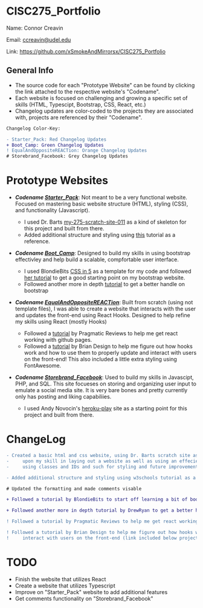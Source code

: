 # CISC275_Portfolio

Name: Connor Creavin

Email: ccreavin@udel.edu

Link: https://github.com/xSmokeAndMirrorsx/CISC275_Portfolio 

## General Info

* The source code for each "Prototype Website" can be found by clicking the link attached to the respective website's "Codename". 
* Each website is focused on challenging and growing a specific set of skills (HTML, Typescipt, Bootstrap, CSS, React, etc.)
* Changelog updates are color-coded to the projects they are associated with, projects are referenced by their "Codename".

```diff
Changelog Color-Key:

- Starter_Pack: Red Changelog Updates
+ Boot_Camp: Green Changelog Updates
! EqualAndOppositeREACTion: Orange Changelog Updates
# Storebrand_Facebook: Grey Changelog Updates
```

# Prototype Websites

* ***Codename [Starter_Pack](https://github.com/xSmokeAndMirrorsx/WebDevStarterPack)***: Not meant to be a very functional website. Focused on mastering basic website structure (HTML), styling (CSS), and functionality (Javascript).
   
   - I used Dr. Barts [my-275-scratch-site-011](https://github.com/acbart/my-275-scratch-site-011) as a kind of skeleton for this project and built from there.
   - Added additional structure and styling using [this](https://www.w3schools.com/css/css_examples.asp) tutorial as a reference.


* ***Codename [Boot_Camp](https://github.com/xSmokeAndMirrorsx/BootCamp)***: Designed to build my skills in using bootstrap effectivley and help build a scalable, compfortable user interface. 

   - I used BlondieBits [CSS in 5](https://github.com/blondiebits/code-in-5/tree/master/CSS%20in%205) as a template for my code and followed [her tutorial](https://www.youtube.com/watch?v=yalxT0PEx8c&ab_channel=blondiebytes) to get a good starting point on my bootstrap website.
   - Followed another more in depth [tutorial](https://www.youtube.com/watch?v=9cKsq14Kfsw&ab_channel=DrewRyan) to get a better handle on bootstrap


* ***Codename [EqualAndOppositeREACTion](https://github.com/xSmokeAndMirrorsx/my-react-app)***: Built from scratch (using not template files), I was able to create a website that interacts with the user and updates the front-end using React Hooks. Designed to help refine my skills using React (mostly Hooks)

   - Followed a [tutorial](https://www.youtube.com/watch?v=5I37iVCDUTU&ab_channel=PragmaticReviews) by Pragmatic Reviews to help me get react working with github pages.
   - Followed a [tutorial](https://www.youtube.com/watch?v=I2UBjN5ER4s&ab_channel=BrianDesign) by Brian Design to help me figure out how hooks work and how to use them to properly update and interact with users on the front-end! This also included a little extra styling using FontAwesome.


* ***Codename [Storebrand_Facebook](https://github.com/xSmokeAndMirrorsx/Read_It)***: Used to build my skills in Javascipt, PHP, and SQL. This site focueses on storing and organizing user input to emulate a social media site. It is very bare bones and pretty currently only has posting and liking capabiliies. 

   - I used Andy Novocin's [heroku-play](https://github.com/AndyNovo/heroku-play) site as a starting point for this project and built from there. 

# ChangeLog

```diff
- Created a basic html and css website, using Dr. Barts scratch site as a base, to demonstrate and improve 
-     upon my skill in laying out a website as well as using an effecient nomenclature method (properly 
-     using classes and IDs and such for styling and future improvement easy). 

- Added additional structure and styling using w3schools tutorial as a reference. (link included below project)

# Updated the formatting and made comments visable 

+ Followed a tutorial by BlondieBits to start off learning a bit of boostrap (link included below project)

+ Followed another more in depth tutorial by DrewRyan to get a better handle on bootstrap (link included below project)

! Followed a tutorial by Pragmatic Reviews to help me get react working with github pages (link included below project)

! Followed a tutorial by Brian Design to help me figure out how hooks work and how to use them to properly update and
!     interact with users on the front-end (link included below project)
```
# TODO

* Finish the website that utilizes React
* Create a website that utilizes Typescript
* Improve on "Starter_Pack" website to add additional features
* Get comments functionality on "Storebrand_Facebook"
